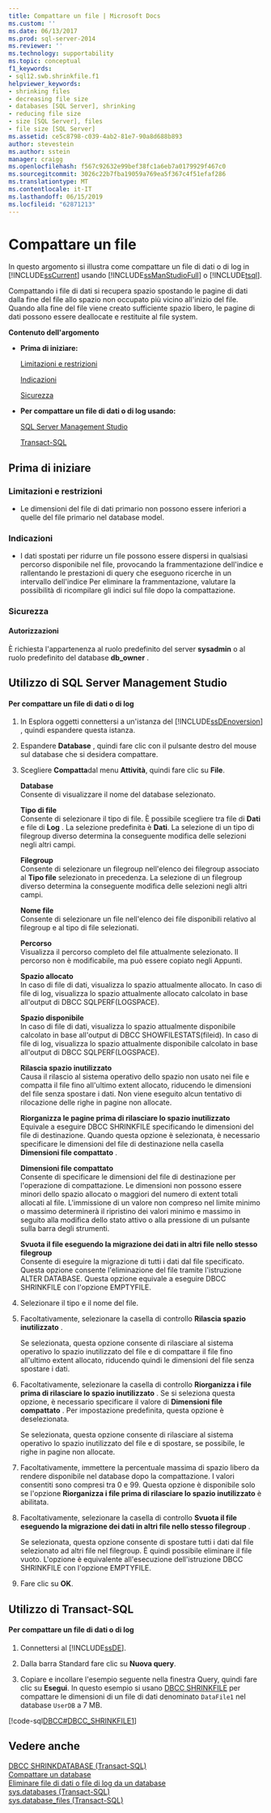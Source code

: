 ```yaml
---
title: Compattare un file | Microsoft Docs
ms.custom: ''
ms.date: 06/13/2017
ms.prod: sql-server-2014
ms.reviewer: ''
ms.technology: supportability
ms.topic: conceptual
f1_keywords:
- sql12.swb.shrinkfile.f1
helpviewer_keywords:
- shrinking files
- decreasing file size
- databases [SQL Server], shrinking
- reducing file size
- size [SQL Server], files
- file size [SQL Server]
ms.assetid: ce5c8798-c039-4ab2-81e7-90a8d688b893
author: stevestein
ms.author: sstein
manager: craigg
ms.openlocfilehash: f567c92632e99bef38fc1a6eb7a0179929f467c0
ms.sourcegitcommit: 3026c22b7fba19059a769ea5f367c4f51efaf286
ms.translationtype: MT
ms.contentlocale: it-IT
ms.lasthandoff: 06/15/2019
ms.locfileid: "62871213"
---
```

# <a name="shrink-a-file"></a>Compattare un file
  In questo argomento si illustra come compattare un file di dati o di log in [!INCLUDE[ssCurrent](../../includes/sscurrent-md.md)] usando [!INCLUDE[ssManStudioFull](../../includes/ssmanstudiofull-md.md)] o [!INCLUDE[tsql](../../includes/tsql-md.md)].  
  
 Compattando i file di dati si recupera spazio spostando le pagine di dati dalla fine del file allo spazio non occupato più vicino all'inizio del file. Quando alla fine del file viene creato sufficiente spazio libero, le pagine di dati possono essere deallocate e restituite al file system.  
  
 **Contenuto dell'argomento**  
  
-   **Prima di iniziare:**  
  
     [Limitazioni e restrizioni](#Restrictions)  
  
     [Indicazioni](#Recommendations)  
  
     [Sicurezza](#Security)  
  
-   **Per compattare un file di dati o di log usando:**  
  
     [SQL Server Management Studio](#SSMSProcedure)  
  
     [Transact-SQL](#TsqlProcedure)  
  
##  <a name="BeforeYouBegin"></a> Prima di iniziare  
  
###  <a name="Restrictions"></a> Limitazioni e restrizioni  
  
-   Le dimensioni del file di dati primario non possono essere inferiori a quelle del file primario nel database model.  
  
###  <a name="Recommendations"></a> Indicazioni  
  
-   I dati spostati per ridurre un file possono essere dispersi in qualsiasi percorso disponibile nel file, provocando la frammentazione dell'indice e rallentando le prestazioni di query che eseguono ricerche in un intervallo dell'indice Per eliminare la frammentazione, valutare la possibilità di ricompilare gli indici sul file dopo la compattazione.  
  
###  <a name="Security"></a> Sicurezza  
  
####  <a name="Permissions"></a> Autorizzazioni  
 È richiesta l'appartenenza al ruolo predefinito del server **sysadmin** o al ruolo predefinito del database **db_owner** .  
  
##  <a name="SSMSProcedure"></a> Utilizzo di SQL Server Management Studio  
  
#### <a name="to-shrink-a-data-or-log-file"></a>Per compattare un file di dati o di log  
  
1.  In Esplora oggetti connettersi a un'istanza del [!INCLUDE[ssDEnoversion](../../includes/ssdenoversion-md.md)] , quindi espandere questa istanza.  
  
2.  Espandere **Database** , quindi fare clic con il pulsante destro del mouse sul database che si desidera compattare.  
  
3.  Scegliere **Compatta**dal menu **Attività**, quindi fare clic su **File**.  
  
     **Database**  
     Consente di visualizzare il nome del database selezionato.  
  
     **Tipo di file**  
     Consente di selezionare il tipo di file. È possibile scegliere tra file di **Dati** e file di **Log** . La selezione predefinita è **Dati**. La selezione di un tipo di filegroup diverso determina la conseguente modifica delle selezioni negli altri campi.  
  
     **Filegroup**  
     Consente di selezionare un filegroup nell'elenco dei filegroup associato al **Tipo file** selezionato in precedenza. La selezione di un filegroup diverso determina la conseguente modifica delle selezioni negli altri campi.  
  
     **Nome file**  
     Consente di selezionare un file nell'elenco dei file disponibili relativo al filegroup e al tipo di file selezionati.  
  
     **Percorso**  
     Visualizza il percorso completo del file attualmente selezionato. Il percorso non è modificabile, ma può essere copiato negli Appunti.  
  
     **Spazio allocato**  
     In caso di file di dati, visualizza lo spazio attualmente allocato. In caso di file di log, visualizza lo spazio attualmente allocato calcolato in base all'output di DBCC SQLPERF(LOGSPACE).  
  
     **Spazio disponibile**  
     In caso di file di dati, visualizza lo spazio attualmente disponibile calcolato in base all'output di DBCC SHOWFILESTATS(fileid). In caso di file di log, visualizza lo spazio attualmente disponibile calcolato in base all'output di DBCC SQLPERF(LOGSPACE).  
  
     **Rilascia spazio inutilizzato**  
     Causa il rilascio al sistema operativo dello spazio non usato nei file e compatta il file fino all'ultimo extent allocato, riducendo le dimensioni del file senza spostare i dati. Non viene eseguito alcun tentativo di rilocazione delle righe in pagine non allocate.  
  
     **Riorganizza le pagine prima di rilasciare lo spazio inutilizzato**  
     Equivale a eseguire DBCC SHRINKFILE specificando le dimensioni del file di destinazione. Quando questa opzione è selezionata, è necessario specificare le dimensioni del file di destinazione nella casella **Dimensioni file compattato** .  
  
     **Dimensioni file compattato**  
     Consente di specificare le dimensioni del file di destinazione per l'operazione di compattazione. Le dimensioni non possono essere minori dello spazio allocato o maggiori del numero di extent totali allocati al file. L'immissione di un valore non compreso nel limite minimo o massimo determinerà il ripristino dei valori minimo e massimo in seguito alla modifica dello stato attivo o alla pressione di un pulsante sulla barra degli strumenti.  
  
     **Svuota il file eseguendo la migrazione dei dati in altri file nello stesso filegroup**  
     Consente di eseguire la migrazione di tutti i dati dal file specificato. Questa opzione consente l'eliminazione del file tramite l'istruzione ALTER DATABASE. Questa opzione equivale a eseguire DBCC SHRINKFILE con l'opzione EMPTYFILE.  
  
4.  Selezionare il tipo e il nome del file.  
  
5.  Facoltativamente, selezionare la casella di controllo **Rilascia spazio inutilizzato** .  
  
     Se selezionata, questa opzione consente di rilasciare al sistema operativo lo spazio inutilizzato del file e di compattare il file fino all'ultimo extent allocato, riducendo quindi le dimensioni del file senza spostare i dati.  
  
6.  Facoltativamente, selezionare la casella di controllo **Riorganizza i file prima di rilasciare lo spazio inutilizzato** . Se si seleziona questa opzione, è necessario specificare il valore di **Dimensioni file compattato** . Per impostazione predefinita, questa opzione è deselezionata.  
  
     Se selezionata, questa opzione consente di rilasciare al sistema operativo lo spazio inutilizzato del file e di spostare, se possibile, le righe in pagine non allocate.  
  
7.  Facoltativamente, immettere la percentuale massima di spazio libero da rendere disponibile nel database dopo la compattazione. I valori consentiti sono compresi tra 0 e 99. Questa opzione è disponibile solo se l'opzione **Riorganizza i file prima di rilasciare lo spazio inutilizzato** è abilitata.  
  
8.  Facoltativamente, selezionare la casella di controllo **Svuota il file eseguendo la migrazione dei dati in altri file nello stesso filegroup** .  
  
     Se selezionata, questa opzione consente di spostare tutti i dati dal file selezionato ad altri file nel filegroup. È quindi possibile eliminare il file vuoto. L'opzione è equivalente all'esecuzione dell'istruzione DBCC SHRINKFILE con l'opzione EMPTYFILE.  
  
9. Fare clic su **OK**.  
  
##  <a name="TsqlProcedure"></a> Utilizzo di Transact-SQL  
  
#### <a name="to-shrink-a-data-or-log-file"></a>Per compattare un file di dati o di log  
  
1.  Connettersi al [!INCLUDE[ssDE](../../includes/ssde-md.md)].  
  
2.  Dalla barra Standard fare clic su **Nuova query**.  
  
3.  Copiare e incollare l'esempio seguente nella finestra Query, quindi fare clic su **Esegui**. In questo esempio si usano [DBCC SHRINKFILE](/sql/t-sql/database-console-commands/dbcc-shrinkfile-transact-sql) per compattare le dimensioni di un file di dati denominato `DataFile1` nel database `UserDB` a 7 MB.  
  
 [!code-sql[DBCC#DBCC_SHRINKFILE1](../../snippets/tsql/SQL14/tsql/dbcc/transact-sql/dbcc_other.sql#dbcc_shrinkfile1)]  
  
## <a name="see-also"></a>Vedere anche  
 [DBCC SHRINKDATABASE &#40;Transact-SQL&#41;](/sql/t-sql/database-console-commands/dbcc-shrinkdatabase-transact-sql)   
 [Compattare un database](shrink-a-database.md)   
 [Eliminare file di dati o file di log da un database](delete-data-or-log-files-from-a-database.md)   
 [sys.databases &#40;Transact-SQL&#41;](/sql/relational-databases/system-catalog-views/sys-databases-transact-sql)   
 [sys.database_files &#40;Transact-SQL&#41;](/sql/relational-databases/system-catalog-views/sys-database-files-transact-sql)  
  
  
